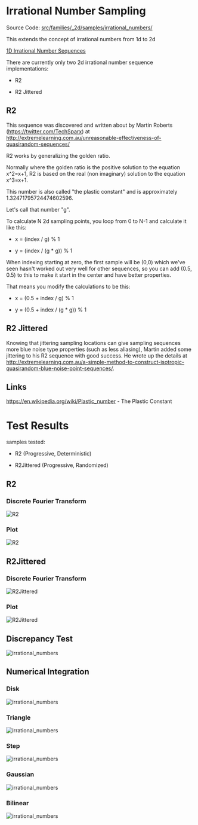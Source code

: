 # Irrational Number Sampling
Source Code: [src/families/_2d/samples/irrational_numbers/](../../../../src/families/_2d/samples/irrational_numbers/)

This extends the concept of irrational numbers from 1d to 2d

[1D Irrational Number Sequences](../../../2d/output/_1d/samples/irrational_numbers/page.md)  

There are currently only two 2d irrational number sequence implementations:
* R2
* R2 Jittered

## R2

This sequence was discovered and written about by Martin Roberts (https://twitter.com/TechSparx) at http://extremelearning.com.au/unreasonable-effectiveness-of-quasirandom-sequences/

R2 works by generalizing the golden ratio.

Normally where the golden ratio is the positive solution to the equation x^2=x+1, R2 is based on the real (non imaginary) solution to the equation x^3=x+1.

This number is also called "the plastic constant" and is approximately 1.32471795724474602596.

Let's call that number "g".

To calculate N 2d sampling points, you loop from 0 to N-1 and calculate it like this:
* x = (index / g) % 1
* y = (index / (g * g)) % 1

When indexing starting at zero, the first sample will be (0,0) which we've seen hasn't worked out very well for other sequences, so you can add (0.5, 0.5) to this to make it start in the center and have better properties.

That means you modify the calculations to be this:
* x = (0.5 + index / g) % 1
* y = (0.5 + index / (g * g)) % 1

## R2 Jittered

Knowing that jittering sampling locations can give sampling sequences more blue noise type properties (such as less aliasing), Martin added some jittering to his R2 sequence with good success.  He wrote up the details at http://extremelearning.com.au/a-simple-method-to-construct-isotropic-quasirandom-blue-noise-point-sequences/.

## Links

https://en.wikipedia.org/wiki/Plastic_number - The Plastic Constant
# Test Results
 samples tested:
* R2 (Progressive, Deterministic)
* R2Jittered (Progressive, Randomized)
## R2
### Discrete Fourier Transform
![R2](../../../_2d/samples/irrational_numbers/DFT_R2.png)  
### Plot
![R2](../../../_2d/samples/irrational_numbers/MakePlot_R2.png)  
## R2Jittered
### Discrete Fourier Transform
![R2Jittered](../../../_2d/samples/irrational_numbers/DFT_R2Jittered.png)  
### Plot
![R2Jittered](../../../_2d/samples/irrational_numbers/MakePlot_R2Jittered.png)  
## Discrepancy Test
![irrational_numbers](../../../_2d/samples/irrational_numbers/CalculateDiscrepancy.png)  
## Numerical Integration
### Disk
![irrational_numbers](../../../_2d/samples/irrational_numbers/Disk.png)  
### Triangle
![irrational_numbers](../../../_2d/samples/irrational_numbers/Triangle.png)  
### Step
![irrational_numbers](../../../_2d/samples/irrational_numbers/Step.png)  
### Gaussian
![irrational_numbers](../../../_2d/samples/irrational_numbers/Gaussian.png)  
### Bilinear
![irrational_numbers](../../../_2d/samples/irrational_numbers/Bilinear.png)  
